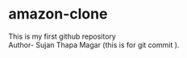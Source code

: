 # amazon-clone

This is my first github repository
<br>
Author- Sujan Thapa Magar (this is for git commit ).
